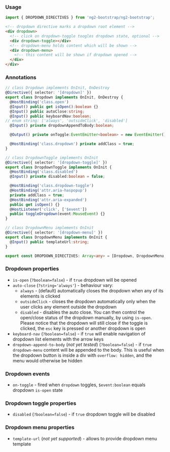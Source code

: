 ### Usage
```typescript
import { DROPDOWN_DIRECTIVES } from 'ng2-bootstrap/ng2-bootstrap';
```

```html
<!-- dropdown directive marks a dropdown root element -->
<div dropdown>
  <!-- click on dropdown-toggle toogles dropdown state, optional -->
  <div dropdown-toggle></div>
  <!-- dropdown-menu holds content which will be shown -->
  <div dropdown-menu>
    <!-- this content will be shown if dropdown opened -->
  </div>
</div>
```

### Annotations
```typescript
// class Dropdown implements OnInit, OnDestroy
@Directive({ selector: '[dropdown]' })
export class Dropdown implements OnInit, OnDestroy {
  @HostBinding('class.open')
  @Input() public get isOpen():boolean {}
  @Input() public autoClose:string;
  @Input() public keyboardNav:boolean;
// enum string: ['always', 'outsideClick', 'disabled']
  @Input() private dropdownAppendToBody:boolean;

  @Output() private onToggle:EventEmitter<boolean> = new EventEmitter();

  @HostBinding('class.dropdown') private addClass = true;
}

// class DropdownToggle implements OnInit
@Directive({ selector: '[dropdown-toggle]' })
export class DropdownToggle implements OnInit {
  @HostBinding('class.disabled')
  @Input() private disabled:boolean = false;

  @HostBinding('class.dropdown-toggle')
  @HostBinding('attr.aria-haspopup')
  private addClass = true;
  @HostBinding('attr.aria-expanded')
  public get isOpen() {}
  @HostListener('click', ['$event'])
  public toggleDropdown(event:MouseEvent) {}
}

// class DropdownMenu implements OnInit
@Directive({ selector: '[dropdown-menu]' })
export class DropdownMenu implements OnInit {
  @Input() public templateUrl:string;
}

export const DROPDOWN_DIRECTIVES: Array<any> = [Dropdown, DropdownMenu, DropdownToggle];
```

### Dropdown properties
- `is-open` (`?boolean=false`) - if `true` dropdown will be opened
- `auto-close` (`?string='always'`) - behaviour vary:
    * `always` - (default) automatically closes the dropdown when any of its elements is clicked
    * `outsideClick` - closes the dropdown automatically only when the user clicks any element outside the dropdown
    * `disabled` - disables the auto close. You can then control the open/close status of the dropdown manually, by using `is-open`. Please notice that the dropdown will still close if the toggle is clicked, the `esc` key is pressed or another dropdown is open
- `keyboard-nav` (`?boolean=false`) - if `true` will enable navigation of dropdown list elements with the arrow keys
- `dropdown-append-to-body` (*not yet tested*) (`?boolean=false`) - if `true` `dropdown-menu` content will be appended to the body. This is useful when the dropdown button is inside a div with `overflow: hidden`, and the menu would otherwise be hidden

### Dropdown events
- `on-toggle` - fired when `dropdown` toggles, `$event:boolean` equals dropdown `is-open` state

### Dropdown toggle properties
- `disabled` (`?boolean=false`) - if `true` dropdown toggle will be disabled

### Dropdown menu properties
- `template-url` (*not yet supported*) - allows to provide dropdown menu template
